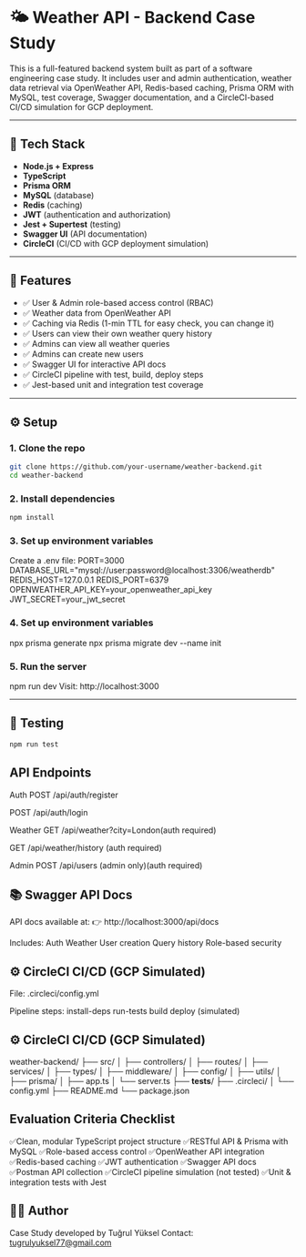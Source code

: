 # 🌤️ Weather API - Backend Case Study

This is a full-featured backend system built as part of a software engineering case study. It includes user and admin authentication, weather data retrieval via OpenWeather API, Redis-based caching, Prisma ORM with MySQL, test coverage, Swagger documentation, and a CircleCI-based CI/CD simulation for GCP deployment.

---

## 🧰 Tech Stack

- **Node.js + Express**
- **TypeScript**
- **Prisma ORM**
- **MySQL** (database)
- **Redis** (caching)
- **JWT** (authentication and authorization)
- **Jest + Supertest** (testing)
- **Swagger UI** (API documentation)
- **CircleCI** (CI/CD with GCP deployment simulation)

---

## 🚀 Features

- ✅ User & Admin role-based access control (RBAC)
- ✅ Weather data from OpenWeather API
- ✅ Caching via Redis (1-min TTL for easy check, you can change it)
- ✅ Users can view their own weather query history
- ✅ Admins can view all weather queries
- ✅ Admins can create new users
- ✅ Swagger UI for interactive API docs
- ✅ CircleCI pipeline with test, build, deploy steps
- ✅ Jest-based unit and integration test coverage

---

## ⚙️ Setup

### 1. Clone the repo

```bash
git clone https://github.com/your-username/weather-backend.git
cd weather-backend
```
### 2. Install dependencies
```bash
npm install
```

### 3. Set up environment variables
Create a .env file:
    PORT=3000
    DATABASE_URL="mysql://user:password@localhost:3306/weatherdb"
    REDIS_HOST=127.0.0.1
    REDIS_PORT=6379
    OPENWEATHER_API_KEY=your_openweather_api_key
    JWT_SECRET=your_jwt_secret

### 4. Set up environment variables
npx prisma generate
npx prisma migrate dev --name init

### 5. Run the server
npm run dev
Visit: http://localhost:3000

---

## 🧪 Testing
```bash
npm run test
```

## API Endpoints
Auth
POST /api/auth/register

POST /api/auth/login

Weather
GET /api/weather?city=London(auth required)

GET /api/weather/history (auth required)

Admin
POST /api/users (admin only)(auth required)


## 📚 Swagger API Docs
API docs available at:
👉 http://localhost:3000/api/docs

Includes:
Auth
Weather
User creation
Query history
Role-based security

## ⚙️ CircleCI CI/CD (GCP Simulated)
File: .circleci/config.yml

Pipeline steps:
install-deps
run-tests
build
deploy (simulated)

## ⚙️ CircleCI CI/CD (GCP Simulated)
weather-backend/
├── src/
│   ├── controllers/
│   ├── routes/
│   ├── services/
│   ├── types/
│   ├── middleware/
│   ├── config/
│   ├── utils/
│   ├── prisma/
│   ├── app.ts
│   └── server.ts
├── __tests__/
├── .circleci/
│   └── config.yml
├── README.md
└── package.json


## Evaluation Criteria Checklist
 ✅Clean, modular TypeScript project structure
 ✅RESTful API & Prisma with MySQL
 ✅Role-based access control
 ✅OpenWeather API integration
 ✅Redis-based caching
 ✅JWT authentication
 ✅Swagger API docs
 ✅Postman API collection
 ✅CircleCI pipeline simulation (not tested)
 ✅Unit & integration tests with Jest

 
## 👨‍💻 Author
Case Study developed by Tuğrul Yüksel
Contact: tugrulyuksel77@gmail.com